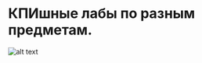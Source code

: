 # КПИшные лабы по разным предметам.
![alt text](https://upload.wikimedia.org/wikipedia/commons/4/4a/NTUU_KPI_logo.png "KPI")  
<!--#Ссылка на Google Disk с отчётами:  -->
<!--#[Google Drive](https://drive.google.com/drive/folders/1JQigj22VzB_NIYdf01YUnA13a8Z-EVjI?usp=sharing)-->
